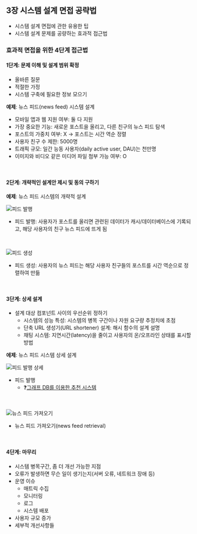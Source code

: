 ## 3장 시스템 설계 면접 공략법
- 시스템 설계 면접에 관한 유용한 팁
- 시스템 설계 문제를 공량하는 효과적 접근법

### 효과적 면접을 위한 4단계 접근법
#### 1단계: 문제 이해 및 설계 범위 확정
- 올바른 질문
- 적절한 가정
- 시스템 구축에 필요한 정보 모으기

**예제**: 뉴스 피드(news feed) 시스템 설계
- 모바일 앱과 웹 지원 여부: 둘 다 지원
- 가장 중요한 기능: 새로운 포스트을 올리고, 다른 친구의 뉴스 피드 탐색
- 포스트의 가중치 여부: X -> 포스트는 시간 역순 정렬
- 사용자 친구 수 제한: 5000명
- 트래픽 규모: 일간 능동 사용자(daily active user, DAU)는 천만명
- 이미지와 비디오 같은 미디어 파일 첨부 가능 여부: O

<br>

#### 2단계: 개략적인 설계안 제시 및 동의 구하기
**예제**: 뉴스 피드 시스템의 개략적 설계 

![피드 발행](images/nayeon/feed_publishing.png)
- 피드 발행: 사용자가 포스트를 올리면 관련된 데이터가 캐시/데이터베이스에 기록되고, 해당 사용자의 친구 뉴스 피드에 뜨게 됨

<br>

![피드 생성](images/nayeon/feed_building.png)
- 피드 생성: 사용자의 뉴스 피드는 해당 사용자 친구들의 포스트를 시간 역순으로 정렬하여 만듦

<br>

#### 3단계: 상세 설계
- 설계 대상 컴포넌트 사이의 우선순위 정하기   
  - 시스템의 성능 특성: 시스템의 병목 구간이나 자원 요구량 추정치에 초점
  - 단축 URL 생성기(URL shortener) 설계: 해시 함수의 설계 설명
  - 채팅 시스템: 지연시간(latency)을 줄이고 사용자의 온/오프라인 상태를 표시할 방법 

**에제**: 뉴스 피드 시스템 상세 설계

![피드 발행 상세](images/nayeon/feed_pulibsh_detail.png)
- 피드 발행
  - ❓[그래프 DB를 이용한 추천 시스템](https://bitnine.tistory.com/508)

<br>

![뉴스 피드 가져오기](images/nayeon/news_feed_retrieval.png)
- 뉴스 피드 가져오기(news feed retrieval)

<br>

#### 4단계: 마무리
- 시스템 병목구간, 좀 더 개선 가능한 지점
- 오류가 발생하면 무슨 일이 생기는지(서버 오류, 네트워크 장애 등)
- 운영 이슈 
  - 매트릭 수집
  - 모니터링
  - 로그
  - 시스템 배포
- 사용자 규모 증가
- 세부적 개선사항들
